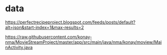 # data

https://perfectrecipeproject.blogspot.com/feeds/posts/default?alt=json&start-index=1&max-results=2

https://raw.githubusercontent.com/konay-nma/MovieStreamProject/master/app/src/main/java/nma/konay/moview/MainActivity.java
